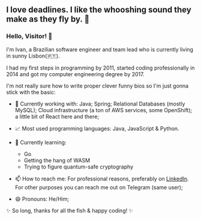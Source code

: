 ## I love deadlines. I like the whooshing sound they make as they fly by. 💨

### Hello, Visitor! 👋

I'm Ivan, a Brazilian software engineer and team lead who is currently living in sunny Lisbon(🇵🇹). 

I had my first steps in programming by 2011, started coding professionally in 2014 and got my computer engineering degree by 2017. 

I'm not really sure how to write proper clever funny bios so I'm just gonna stick with the basic: 

- 🔭 Currently working with: Java; Spring; Relational Databases (mostly MySQL); Cloud infrastructure (a ton of AWS services, some OpenShift); a little bit of React here and there;

- 📈 Most used programming languages: Java, JavaScript & Python.

- 🌱 Currently learning: 
  * Go
  * Getting the hang of WASM
  * Trying to figure quantum-safe cryptography

- 📫 How to reach me: For professional reasons, preferably on [LinkedIn](https://www.linkedin.com/in/zucchivan/). For other purposes you can reach me out on Telegram (same user);

- 😄 Pronouns: He/Him;

✨ So long, thanks for all the fish & happy coding! ✨
